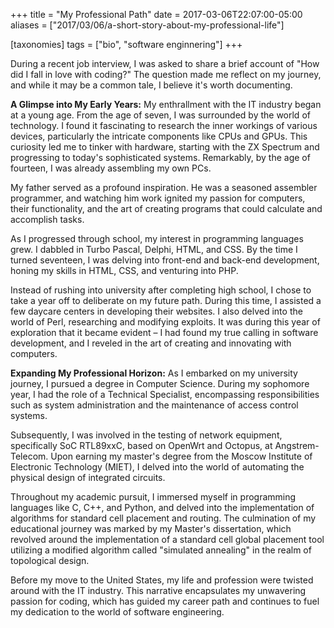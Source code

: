 +++
title = "My Professional Path"
date = 2017-03-06T22:07:00-05:00
aliases = ["2017/03/06/a-short-story-about-my-professional-life"]

[taxonomies]
tags = ["bio", "software enginnering"]
+++

During a recent job interview, I was asked to share a brief account of "How did I fall in love with coding?" The question made me reflect on my journey, and while it may be a common tale, I believe it's worth documenting.

**A Glimpse into My Early Years:** My enthrallment with the IT industry began at a young age. From the age of seven, I was surrounded by the world of technology. I found it fascinating to research the inner workings of various devices, particularly the intricate components like CPUs and GPUs. This curiosity led me to tinker with hardware, starting with the ZX Spectrum and progressing to today's sophisticated systems. Remarkably, by the age of fourteen, I was already assembling my own PCs.
<!--more-->

My father served as a profound inspiration. He was a seasoned assembler programmer, and watching him work ignited my passion for computers, their functionality, and the art of creating programs that could calculate and accomplish tasks.

As I progressed through school, my interest in programming languages grew. I dabbled in Turbo Pascal, Delphi, HTML, and CSS. By the time I turned seventeen, I was delving into front-end and back-end development, honing my skills in HTML, CSS, and venturing into PHP.

Instead of rushing into university after completing high school, I chose to take a year off to deliberate on my future path. During this time, I assisted a few daycare centers in developing their websites. I also delved into the world of Perl, researching and modifying exploits. It was during this year of exploration that it became evident – I had found my true calling in software development, and I reveled in the art of creating and innovating with computers.

**Expanding My Professional Horizon:** As I embarked on my university journey, I pursued a degree in Computer Science. During my sophomore year, I had the role of a Technical Specialist, encompassing responsibilities such as system administration and the maintenance of access control systems.

Subsequently, I was involved in the testing of network equipment, specifically SoC RTL89xxC, based on OpenWrt and Octopus, at Angstrem-Telecom. Upon earning my master's degree from the Moscow Institute of Electronic Technology (MIET), I delved into the world of automating the physical design of integrated circuits.

Throughout my academic pursuit, I immersed myself in programming languages like C, C++, and Python, and delved into the implementation of algorithms for standard cell placement and routing. The culmination of my educational journey was marked by my Master's dissertation, which revolved around the implementation of a standard cell global placement tool utilizing a modified algorithm called "simulated annealing" in the realm of topological design.

Before my move to the United States, my life and profession were twisted around with the IT industry. This narrative encapsulates my unwavering passion for coding, which has guided my career path and continues to fuel my dedication to the world of software engineering.
